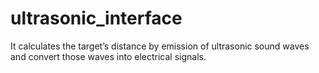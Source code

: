 # ultrasonic_interface
It calculates the target’s distance by emission of ultrasonic sound waves and convert those waves into electrical signals.
